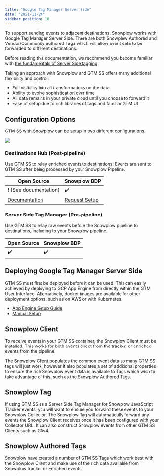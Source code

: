 ```yaml
---
title: "Google Tag Manager Server Side"
date: "2021-11-24"
sidebar_position: 10
---
```


To support sending events to adjacent destinations, Snowplow works with Google Tag Manager Server Side. There are both Snowplow Authored and Vendor/Community authored Tags which will allow event data to be forwarded to different destinations.

Before reading this documentation, we recommend you become familiar with [the fundamentals of Server Side tagging](https://developers.google.com/tag-platform/tag-manager/server-side/intro).

Taking an approach with Snowplow and GTM SS offers many additional flexibility and control:

- Full visibility into all transformations on the data
- Ability to evolve sophistication over time
- All data remains in your private cloud until you choose to forward it
- Ease of setup due to rich libraries of tags and familiar GTM UI

## Configuration Options

GTM SS with Snowplow can be setup in two different configurations.

![](images/gtmssoptions.png)

### Destinations Hub (Post-pipeline)

Use GTM SS to relay enriched events to destinations. Events are sent to GTM SS after being processed by your Snowplow Pipeline.

| Open Source                                                                                                                                                    | Snowplow BDP                                                                |
| -------------------------------------------------------------------------------------------------------------------------------------------------------------- | --------------------------------------------------------------------------- |
| ❗ (See documentation)                                                                                                                                         | ✔️                                                                          |
| [Documentation](/docs/forwarding-events-to-destinations/forwarding-events/google-tag-manager-server-side/building-an-enriched-event-relay-for-gtm-ss/index.md) | [Request Setup](https://console.snowplowanalytics.com/destinations/catalog) |

### Server Side Tag Manager (Pre-pipeline)

Use GTM SS to relay raw events before the Snowplow pipeline to destinations, including to your Snowplow pipeline.

| Open Source | Snowplow BDP |
| ----------- | ------------ |
| ✔️          | ✔️           |

## Deploying Google Tag Manager Server Side

GTM SS must first be deployed before it can be used. This can easily achieved by deploying to GCP App Engine from directly within the GTM User Interface. Alternatively, docker images are available for other deployment options, such as on AWS or with Kubernetes.

- [App Engine Setup Guide](https://developers.google.com/tag-platform/tag-manager/server-side/script-user-guide)
- [Manual Setup](https://developers.google.com/tag-platform/tag-manager/server-side/manual-setup-guide)

## Snowplow Client

To receive events in your GTM SS container, the Snowplow Client must be installed. This works for both events direct from the tracker, or enriched events from the pipeline.

The Snowplow Client populates the common event data so many GTM SS tags will just work, however it also populates a set of additional properties to ensure the rich Snowplow event data is available to Tags which wish to take advantage of this, such as the Snowplow Authored Tags.

## Snowplow Tag

If using GTM SS as a Server Side Tag Manager for Snowplow JavaScript Tracker events, you will want to ensure you forward these events to your Snowplow Collector. The Snowplow Tag will automatically forward any events the Snowplow Client receives once it has been configured with your Collector URL. It can also construct Snowplow events from other GTM SS Clients such as GAv4.

## Snowplow Authored Tags

Snowplow have created a number of GTM SS Tags which work best with the Snowplow Client and make use of the rich data available from Snowplow tracker or Enriched events.
